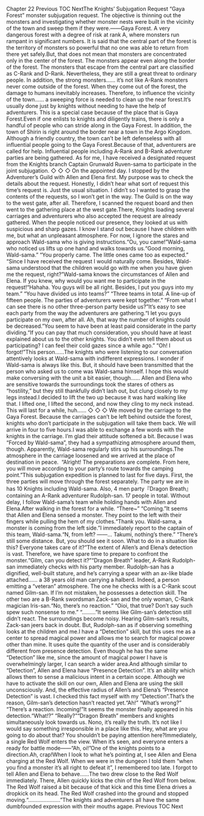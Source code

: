 Chapter 22 Previous TOC NextThe Knights’ Subjugation Request “Gaya Forest” monster subjugation request. The objective is thinning out the monsters and investigating whether monster nests were built in the vicinity of the town and sweep them if they were.――Gaya Forest. A very dangerous forest with a degree of risk at rank A, where monsters run rampant in significant numbers. It is said that the central part of the forest is the territory of monsters so powerful that no one was able to return from there yet safely.But, that does not mean that monsters are concentrated only in the center of the forest. The monsters appear even along the border of the forest. The monsters that escape from the central part are classified as C-Rank and D-Rank. Nevertheless, they are still a great threat to ordinary people. In addition, the strong monsters…… it’s not like A-Rank monsters never come outside of the forest. When they come out of the forest, the damage to humans inevitably increases. Therefore, to influence the vicinity of the town…… a sweeping force is needed to clean up the near forest.It’s usually done just by knights without needing to have the help of adventurers. This is a special case because of the place that is Gaya Forest.Even if one enlists to knights and diligently trains, there is only a handful of people who can stride along in the Gaya Forest. In addition, the town of Shirin is right around the border near a town in the Argo Kingdom. Although a friendly country, the town can’t be left defenseless with all influential people going to the Gaya Forest.Because of that, adventurers are called for help. Influential people including A-Rank and B-Rank adventurer parties are being gathered. As for me, I have received a designated request from the Knights branch Captain Grunwald Ruven-sama to participate in the joint subjugation. ◇ ◇ ◇ On the appointed day. I stopped by the Adventurer’s Guild with Allen and Elena first. My purpose was to check the details about the request. Honestly, I didn’t hear what sort of request this time’s request is. Just the usual situation. I didn’t so I wanted to grasp the contents of the requests, so I won’t get in the way. The Guild is on the way to the west gate, after all. Therefore, I scanned the request board and then went to the gathering place at the west gate.There, Knights loading several carriages and adventurers who also accepted the request are already gathered. When the people noticed our presence, they looked at us with suspicious and sharp gazes. I know I stand out because I have children with me, but what an unpleasant atmosphere. For now, I ignore the stares and approach Wald-sama who is giving instructions.“Ou, you came!”Wald-sama who noticed us lifts up one hand and walks towards us.“Good morning, Wald-sama.” “You properly came. The little ones came too as expected.” “Since I have received the request I would naturally come. Besides, Wald-sama understood that the children would go with me when you have given me the request, right?”Wald-sama knows the circumstances of Allen and Elena. If you knew, why would you want me to participate in the request!“Hahaha. You guys will be all right. Besides, I put you guys into my team.” “You have divided us into teams?” “Three teams in total. A line-up of fifteen people. The parties of adventurers were kept together.” “From what I can see there is no other three-person party beside us?”It’s easy to see each party from the way the adventurers are gathering.“I let you guys participate on my own, after all. Ah, that way the number of knights could be decreased.”You seem to have been at least paid considerate in the party dividing.“If you can pay that much consideration, you should have at least explained about us to the other knights. You didn’t even tell them about us participating? I can feel their cold gazes since a while ago.” “Oh! I forgot!”This person……The knights who were listening to our conversation attentively looks at Wald-sama with indifferent expressions. I wonder if Wald-sama is always like this. But, it should have been transmitted that the person who asked us to come was Wald-sama himself. I hope this would make conversing with the unit a bit easier, though…… Allen and Elena who are sensitive towards the surroundings took the stares of others as “hostility,” but they still thankfully didn’t lash out, but clung closely to my legs instead.I decided to lift the two up because it was hard walking like that. I lifted one, I lifted the second, and now they cling to my neck instead. This will last for a while, huh…… ◇ ◇ ◇ We moved by the carriage to the Gaya Forest. Because the carriages can’t be left behind outside the forest, knights who don’t participate in the subjugation will take them back. We will arrive in four to five hours.I was able to exchange a few words with the knights in the carriage. I’m glad their attitude softened a bit. Because I was “Forced by Wald-sama”, they had a sympathizing atmosphere around them, though. Apparently, Wald-sama regularly stirs up his surroundings.The atmosphere in the carriage loosened and we arrived at the place of destination in peace.  “Alright! The preparations are complete. From here, you will move according to your party’s route towards the camping point.”This subjugation expedition is planned to last for five days. First, the three parties will move through the forest separately. The party we are in has 10 Knights including Wald-sama. Also, 4 men party『Dragon Breath』containing an A-Rank adventurer Rudolph-san. 17 people in total. Without delay, I follow Wald-sama’s team while holding hands with Allen and Elena.After walking in the forest for a while. “There~” “Coming.”It seems that Allen and Elena sensed a monster. They point to the left with their fingers while pulling the hem of my clothes.“Thank you. Wald-sama, a monster is coming from the left side.”I immediately report to the captain of this team, Wald-sama.“N, from left? ――… Takumi, nothing’s there.” “There’s still some distance. But, you should see it soon. What to do in a situation like this? Everyone takes care of it?”The extent of Allen’s and Elena’s detection is vast. Therefore, we have spare time to prepare to confront the monster.“Gilm, can you detect it?”“Dragon Breath” leader, A-Rank Rudolph-san immediately checks with his party member. Rudolph-san has a dignified, well-built stature, and he’s carrying a spear with an ax-like blade attached…… a 38 years old man carrying a halberd. Indeed, a person emitting a “veteran” atmosphere. The one he checks with is a C-Rank scout named Gilm-san. If I’m not mistaken, he possesses a detection skill. The other two are a B-Rank swordsman Zack-san and the only woman, C-Rank magician Iris-san.“No, there’s no reaction.” “Oioi, that true? Don’t say such spew such nonsense to me.” “………”It seems like Gilm-san’s detection still didn’t react. The surroundings become noisy. Hearing Gilm-san’s results, Zack-san jeers back in doubt. But, Rudolph-san as if observing something looks at the children and me.I have a “Detection” skill, but this uses me as a center to spread magical power and allows me to search for magical power other than mine. It uses quite the quantity of the user and is considerably different from presence detection. Even though he has the same “Detection” like me, since the amount of magical power I have is overwhelmingly larger, I can search a wider area.And although similar to “Detection”, Allen and Elena have “Presence Detection”. It’s an ability which allows them to sense a malicious intent in a certain scope. Although we have to activate the skill on our own, Allen and Elena are using the skill unconsciously. And, the effective radius of Allen’s and Elena’s “Presence Detection” is vast. I checked this fact myself with my “Detection”.That’s the reason, Gilm-san’s detection hasn’t reacted yet.“Ah!” “What’s wrong?” “There’s a reaction. Incoming!”It seems the monster finally appeared in his detection.“What!?” “Really?”“Dragon Breath” members and knights simultaneously look towards us. Nono, it’s really the truth. It’s not like I would say something irresponsible in a place like this. Hey, what are you going to do about that? You shouldn’t be paying attention here?Immediately, a single Red Wolf enters the view. When it’s seen, and everyone enters a ready for battle mode――“Ah, oi!”One of the knights points to a direction.Ah, crap!When I look to what he’s pointing at, I see Allen and Elena charging at the Red Wolf. When we were in the dungeon I told them “when you find a monster it’s all right to defeat it”, I remembered too late. I forgot to tell Allen and Elena to behave……The two drew close to the Red Wolf immediately. There, Allen quickly kicks the chin of the Red Wolf from below. The Red Wolf raised a bit because of that kick and this time Elena drives a dropkick on its head. The Red Wolf crashed into the ground and stopped moving.“…………………”The knights and adventurers all have the same dumbfounded expression with their mouths agape. Previous TOC Next